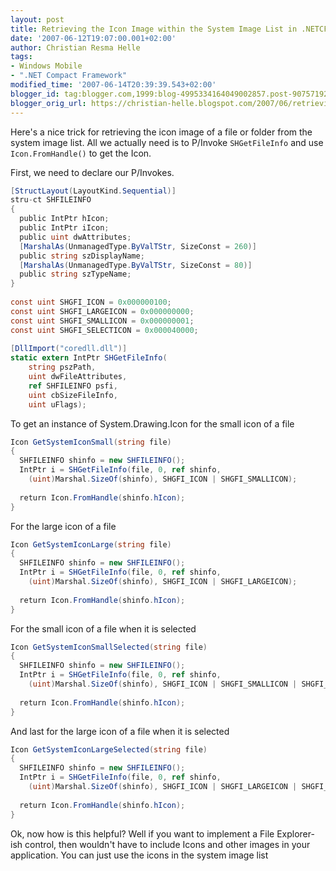 ```yaml
---
layout: post
title: Retrieving the Icon Image within the System Image List in .NETCF 2.0
date: '2007-06-12T19:07:00.001+02:00'
author: Christian Resma Helle
tags:
- Windows Mobile
- ".NET Compact Framework"
modified_time: '2007-06-14T20:39:39.543+02:00'
blogger_id: tag:blogger.com,1999:blog-4995334164049002857.post-9075719262103873058
blogger_orig_url: https://christian-helle.blogspot.com/2007/06/retrieving-icon-image-within-system_295.html
---
```


Here's a nice trick for retrieving the icon image of a file or folder from the system image list. All we actually need is to P/Invoke `SHGetFileInfo` and use `Icon.FromHandle()` to get the Icon.  
  
First, we need to declare our P/Invokes.  
  
```csharp
[StructLayout(LayoutKind.Sequential)]  
stru-ct SHFILEINFO  
{  
  public IntPtr hIcon;  
  public IntPtr iIcon;  
  public uint dwAttributes;  
  [MarshalAs(UnmanagedType.ByValTStr, SizeConst = 260)]  
  public string szDisplayName;  
  [MarshalAs(UnmanagedType.ByValTStr, SizeConst = 80)]  
  public string szTypeName;  
}  
  
const uint SHGFI_ICON = 0x000000100;  
const uint SHGFI_LARGEICON = 0x000000000;  
const uint SHGFI_SMALLICON = 0x000000001;  
const uint SHGFI_SELECTICON = 0x000040000;  
  
[DllImport("coredll.dll")]  
static extern IntPtr SHGetFileInfo(
    string pszPath, 
    uint dwFileAttributes,  
    ref SHFILEINFO psfi, 
    uint cbSizeFileInfo, 
    uint uFlags);  
```
  
To get an instance of System.Drawing.Icon for the small icon of a file  
  
```csharp
Icon GetSystemIconSmall(string file)  
{  
  SHFILEINFO shinfo = new SHFILEINFO();  
  IntPtr i = SHGetFileInfo(file, 0, ref shinfo,  
    (uint)Marshal.SizeOf(shinfo), SHGFI_ICON | SHGFI_SMALLICON);  
  
  return Icon.FromHandle(shinfo.hIcon);  
}  
```
  
For the large icon of a file  
  
```csharp
Icon GetSystemIconLarge(string file)  
{  
  SHFILEINFO shinfo = new SHFILEINFO();  
  IntPtr i = SHGetFileInfo(file, 0, ref shinfo,  
    (uint)Marshal.SizeOf(shinfo), SHGFI_ICON | SHGFI_LARGEICON);  
  
  return Icon.FromHandle(shinfo.hIcon);  
}  
```  
  
For the small icon of a file when it is selected  

```csharp 
Icon GetSystemIconSmallSelected(string file)  
{  
  SHFILEINFO shinfo = new SHFILEINFO();  
  IntPtr i = SHGetFileInfo(file, 0, ref shinfo,  
    (uint)Marshal.SizeOf(shinfo), SHGFI_ICON | SHGFI_SMALLICON | SHGFI_SELECTICON);  
  
  return Icon.FromHandle(shinfo.hIcon);  
}  
```
  
And last for the large icon of a file when it is selected  
  
```csharp
Icon GetSystemIconLargeSelected(string file)  
{  
  SHFILEINFO shinfo = new SHFILEINFO();  
  IntPtr i = SHGetFileInfo(file, 0, ref shinfo,  
    (uint)Marshal.SizeOf(shinfo), SHGFI_ICON | SHGFI_LARGEICON | SHGFI_SELECTICON);  
  
  return Icon.FromHandle(shinfo.hIcon);  
}  
```

Ok, now how is this helpful? Well if you want to implement a File Explorer-ish control, then wouldn't have to include Icons and other images in your application. You can just use the icons in the system image list